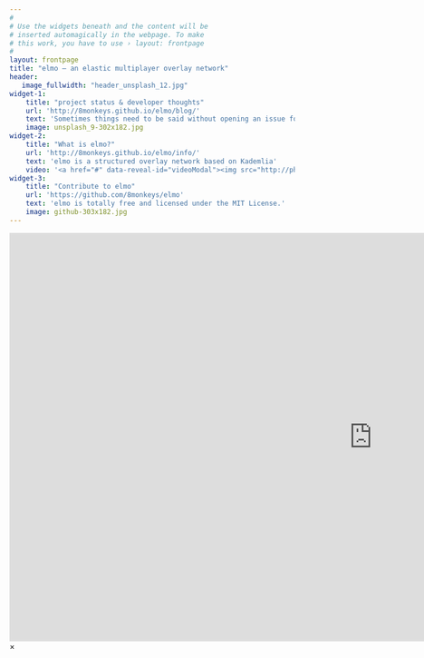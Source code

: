 ```yaml
---
#
# Use the widgets beneath and the content will be
# inserted automagically in the webpage. To make
# this work, you have to use › layout: frontpage
#
layout: frontpage
title: "elmo – an elastic multiplayer overlay network"
header:
   image_fullwidth: "header_unsplash_12.jpg"
widget-1:
    title: "project status & developer thoughts"
    url: 'http://8monkeys.github.io/elmo/blog/'
    text: 'Sometimes things need to be said without opening an issue for the project'
    image: unsplash_9-302x182.jpg
widget-2:
    title: "What is elmo?"
    url: 'http://8monkeys.github.io/elmo/info/'
    text: 'elmo is a structured overlay network based on Kademlia'
    video: '<a href="#" data-reveal-id="videoModal"><img src="http://phlow.github.io/feeling-responsive/images/start-video-feeling-responsive-302x182.jpg" width="302" height="182" alt=""></a>'
widget-3:
    title: "Contribute to elmo"
    url: 'https://github.com/8monkeys/elmo'
    text: 'elmo is totally free and licensed under the MIT License.'
    image: github-303x182.jpg
---
```



<div id="videoModal" class="reveal-modal large" data-reveal="">
  <div class="flex-video widescreen vimeo" style="display: block;">
    <iframe width="1280" height="720" src="https://www.youtube.com/embed/3b5zCFSmVvU" frameborder="0" allowfullscreen></iframe>
  </div>
  <a class="close-reveal-modal">&#215;</a>
</div>
